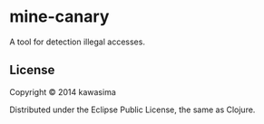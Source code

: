 # mine-canary

A tool for detection illegal accesses.


## License

Copyright © 2014 kawasima 

Distributed under the Eclipse Public License, the same as Clojure.
